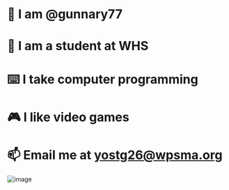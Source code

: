 # :wave: I am @gunnary77
# :school: I am a student at WHS
# :keyboard: I take computer programming
# :video_game: I like video games
# :mailbox: Email me at yostg26@wpsma.org
![image](https://user-images.githubusercontent.com/129077972/227971671-64dc1e65-9698-442d-8b71-090fef8216c5.png)
